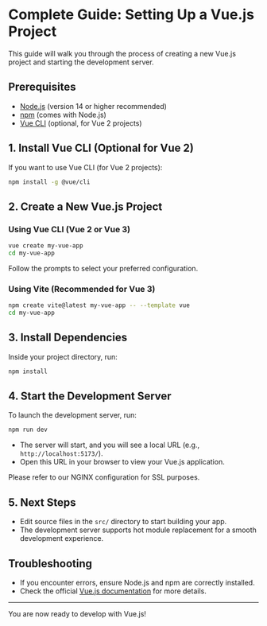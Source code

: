 # Complete Guide: Setting Up a Vue.js Project

This guide will walk you through the process of creating a new Vue.js project and starting the development server.

## Prerequisites

- [Node.js](https://nodejs.org/) (version 14 or higher recommended)
- [npm](https://www.npmjs.com/) (comes with Node.js)
- [Vue CLI](https://cli.vuejs.org/) (optional, for Vue 2 projects)

## 1. Install Vue CLI (Optional for Vue 2)

If you want to use Vue CLI (for Vue 2 projects):

```bash
npm install -g @vue/cli
```

## 2. Create a New Vue.js Project

### Using Vue CLI (Vue 2 or Vue 3)

```bash
vue create my-vue-app
cd my-vue-app
```

Follow the prompts to select your preferred configuration.

### Using Vite (Recommended for Vue 3)

```bash
npm create vite@latest my-vue-app -- --template vue
cd my-vue-app
```

## 3. Install Dependencies

Inside your project directory, run:

```bash
npm install
```

## 4. Start the Development Server

To launch the development server, run:

```bash
npm run dev
```

- The server will start, and you will see a local URL (e.g., `http://localhost:5173/`).
- Open this URL in your browser to view your Vue.js application.

Please refer to our NGINX configuration for SSL purposes.

## 5. Next Steps

- Edit source files in the `src/` directory to start building your app.
- The development server supports hot module replacement for a smooth development experience.

## Troubleshooting

- If you encounter errors, ensure Node.js and npm are correctly installed.
- Check the official [Vue.js documentation](https://vuejs.org/) for more details.

---

You are now ready to develop with Vue.js!